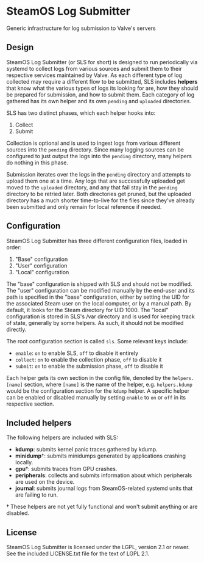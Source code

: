 # SteamOS Log Submitter

Generic infrastructure for log submission to Valve's servers

## Design

SteamOS Log Submitter (or SLS for short) is designed to run periodically via
systemd to collect logs from various sources and submit them to their
respective services maintained by Valve. As each different type of log
collected may require a different flow to be submitted, SLS includes
**helpers** that know what the various types of logs its looking for are, how
they should be prepared for submission, and how to submit them. Each category
of log gathered has its own helper and its own `pending` and `uploaded`
directories.

SLS has two distinct phases, which each helper hooks into:

1. Collect
2. Submit

Collection is optional and is used to ingest logs from various different
sources into the `pending` directory. Since many logging sources can be
configured to just output the logs into the `pending` directory, many helpers
do nothing in this phase.

Submission iterates over the logs in the `pending` directory and attempts to
upload them one at a time. Any logs that are successfully uploaded get moved to
the `uploaded` directory, and any that fail stay in the `pending` directory to
be retried later. Both directories get pruned, but the uploaded directory has a
much shorter time-to-live for the files since they've already been submitted
and only remain for local reference if needed.

## Configuration

SteamOS Log Submitter has three different configuration files, loaded in order:

1. "Base" configuration
2. "User" configuration
3. "Local" configuration

The "base" configuration is shipped with SLS and should not be modified. The
"user" configuration can be modified manually by the end-user and its path is
specified in the "base" configuration, either by setting the UID for the
associated Steam user on the local computer, or by a manual path. By default,
it looks for the Steam directory for UID 1000. The "local" configuration is
stored in SLS's /var directory and is used for keeping track of state,
generally by some helpers. As such, it should not be modified directly.

The root configuration section is called `sls`. Some relevant keys include:

* `enable`: `on` to enable SLS, `off` to disable it entirely
* `collect`: `on` to enable the collection phase, `off` to disable it
* `submit`: `on` to enable the submission phase, `off` to disable it

Each helper gets its own section in the config file, denoted by the
`helpers.[name]` section, where `[name]` is the name of the helper, e.g.
`helpers.kdump` would be the configuration section for the `kdump` helper. A
specific helper can be enabled or disabled manually by setting `enable` to `on`
or `off` in its respective section.

## Included helpers

The following helpers are included with SLS:

* **kdump**: submits kernel panic traces gathered by kdump.
* **minidump**†: submits minidumps generated by applications crashing locally.
* **gpu**†: submits traces from GPU crashes.
* **peripherals**: collects and submits information about which peripherals
  are used on the device.
* **journal**: submits journal logs from SteamOS-related systemd units that
  are failing to run.

† These helpers are not yet fully functional and won't submit anything or are
disabled.

## License

SteamOS Log Submitter is licensed under the LGPL, version 2.1 or newer. See
the included LICENSE.txt file for the text of LGPL 2.1.
